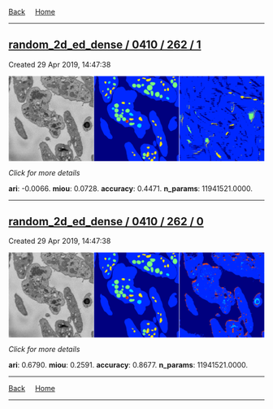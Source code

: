 
[Back](..)&nbsp;&nbsp;&nbsp;&nbsp;&nbsp;[Home](https://leapmanlab.github.io/snapshots)

---

<div class="summary"><a href="1"><h2>random_2d_ed_dense / 0410 / 262 / 1</h2></a><p>Created 29 Apr 2019, 14:47:38
</p><a href="1"><img src="1/media/summary.png" align="center"></a><p>
<i>Click for more details</i>
</p></div>

**ari**: -0.0066. **miou**: 0.0728. **accuracy**: 0.4471. **n_params**: 11941521.0000. 

---

<div class="summary"><a href="0"><h2>random_2d_ed_dense / 0410 / 262 / 0</h2></a><p>Created 29 Apr 2019, 14:47:38
</p><a href="0"><img src="0/media/summary.png" align="center"></a><p>
<i>Click for more details</i>
</p></div>

**ari**: 0.6790. **miou**: 0.2591. **accuracy**: 0.8677. **n_params**: 11941521.0000. 

---

[Back](..)&nbsp;&nbsp;&nbsp;&nbsp;&nbsp;[Home](https://leapmanlab.github.io/snapshots)

---